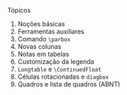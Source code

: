 Tópicos

1. Noções básicas
2. Ferramentas auxiliares
3. Comando `\parbox`
4. Novas colunas
5. Notas em tabelas
6. Customização da legenda 
7. `Longtable` e `\ContinuedFloat`
8. Células rotacionadas e `diagbox`
9. Quadros e lista de quadros (ABNT)